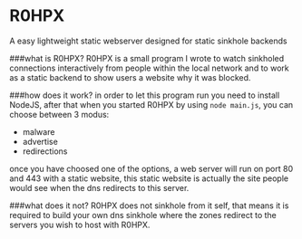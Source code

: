# R0HPX
A easy lightweight static webserver designed for static sinkhole backends

###what is R0HPX?
R0HPX is a small program I wrote to watch sinkholed connections interactively from people within the local network and to work as a static backend to show users a website why it was blocked.

###how does it work?
in order to let this program run you need to install NodeJS, after that when you started R0HPX by using ```node main.js```, you can choose between 3 modus:

- malware
- advertise
- redirections

once you have choosed one of the options, a web server will run on port 80 and 443 with a static website, this static website is actually the site people would see when the dns redirects to this server.

###what does it not?
R0HPX does not sinkhole from it self, that means it is required to build your own dns sinkhole where the zones redirect to the servers you wish to host with R0HPX.